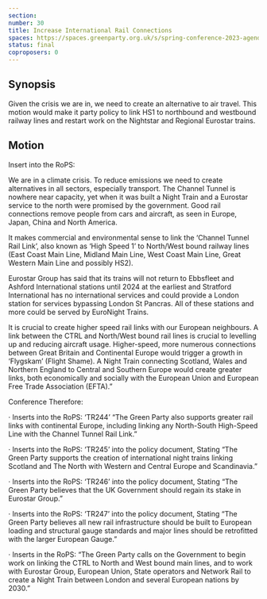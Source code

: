 ```yaml
---
section:
number: 30
title: Increase International Rail Connections
spaces: https://spaces.greenparty.org.uk/s/spring-conference-2023-agenda-forum/?contentId=120296
status: final
coproposers: 0
---
```

## Synopsis
Given the crisis we are in, we need to create an alternative to air travel. This motion would make it party policy to link HS1 to northbound and westbound railway lines and restart work on the Nightstar and Regional Eurostar trains.

## Motion
Insert into the RoPS:

We are in a climate crisis. To reduce emissions we need to create alternatives in all sectors, especially transport. The Channel Tunnel is nowhere near capacity, yet when it was built a Night Train and a Eurostar service to the north were promised by the government. Good rail connections remove people from cars and aircraft, as seen in Europe, Japan, China and North America.

It makes commercial and environmental sense to link the ‘Channel Tunnel Rail Link’, also known as ‘High Speed 1’ to North/West bound railway lines (East Coast Main Line, Midland Main Line, West Coast Main Line, Great Western Main Line and possibly HS2).

Eurostar Group has said that its trains will not return to Ebbsfleet and Ashford International stations until 2024 at the earliest and Stratford International has no international services and could provide a London station for services bypassing London St Pancras. All of these stations and more could be served by EuroNight Trains.

It is crucial to create higher speed rail links with our European neighbours. A link between the CTRL and North/West bound rail lines is crucial to levelling up and reducing aircraft usage. Higher-speed, more numerous connections between Great Britain and Continental Europe would trigger a growth in ‘Flygskam’ (Flight Shame). A Night Train connecting Scotland, Wales and Northern England to Central and Southern Europe would create greater links, both economically and socially with the European Union and European Free Trade Association (EFTA).”

Conference Therefore:

·       Inserts into the RoPS: ‘TR244’ “The Green Party also supports greater rail links with continental Europe, including linking any North-South High-Speed Line with the Channel Tunnel Rail Link.”

·       Inserts into the RoPS: ‘TR245’ into the policy document, Stating “The Green Party supports the creation of international night trains linking Scotland and The North with Western and Central Europe and Scandinavia.”

·       Inserts into the RoPS: ‘TR246’ into the policy document, Stating “The Green Party believes that the UK Government should regain its stake in Eurostar Group.”

·       Inserts into the RoPS: ‘TR247’ into the policy document, Stating “The Green Party believes all new rail infrastructure should be built to European loading and structural gauge standards and major lines should be retrofitted with the larger European Gauge.”

·       Inserts in the RoPS: “The Green Party calls on the Government to begin work on linking the CTRL to North and West bound main lines, and to work with Eurostar Group, European Union, State operators and Network Rail to create a Night Train between London and several European nations by 2030.”
